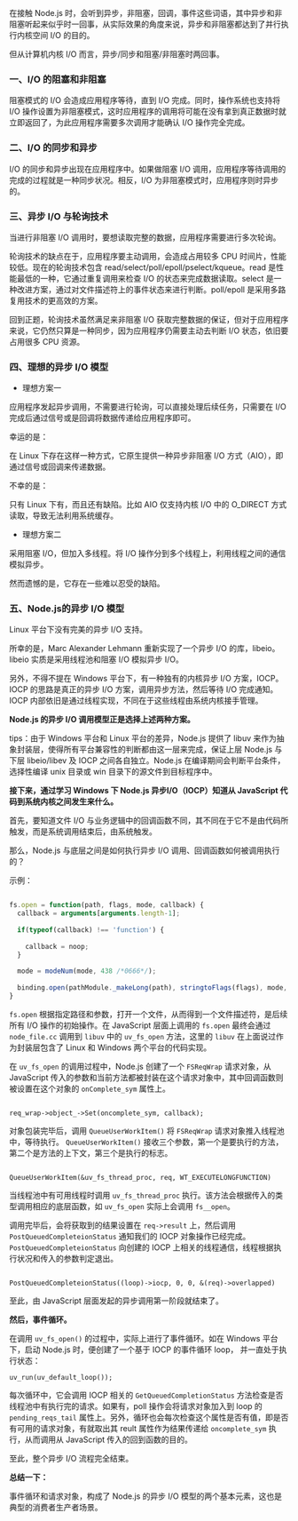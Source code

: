 
在接触 Node.js 时，会听到异步，非阻塞，回调，事件这些词语，其中异步和非阻塞听起来似乎时一回事，从实际效果的角度来说，异步和非阻塞都达到了并行执行内核空间 I/O 的目的。

但从计算机内核 I/O 而言，异步/同步和阻塞/非阻塞时两回事。

### 一、I/O 的阻塞和非阻塞

阻塞模式的 I/O 会造成应用程序等待，直到 I/O 完成。同时，操作系统也支持将 I/O 操作设置为非阻塞模式，这时应用程序的调用将可能在没有拿到真正数据时就立即返回了，为此应用程序需要多次调用才能确认 I/O 操作完全完成。

### 二、I/O 的同步和异步

I/O 的同步和异步出现在应用程序中。如果做阻塞 I/O 调用，应用程序等待调用的完成的过程就是一种同步状况。相反，I/O 为非阻塞模式时，应用程序则时异步的。

### 三、异步 I/O 与轮询技术

当进行非阻塞 I/O 调用时，要想读取完整的数据，应用程序需要进行多次轮询。

轮询技术的缺点在于，应用程序要主动调用，会造成占用较多 CPU 时间片，性能较低。现在的轮询技术包含 read/select/poll/epoll/pselect/kqueue。read 是性能最低的一种，它通过重复调用来检查 I/O 的状态来完成数据读取。select 是一种改进方案，通过对文件描述符上的事件状态来进行判断。poll/epoll 是采用多路复用技术的更高效的方案。

回到正题，轮询技术虽然满足来非阻塞 I/O 获取完整数据的保证，但对于应用程序来说，它仍然只算是一种同步，因为应用程序仍需要主动去判断 I/O 状态，依旧要占用很多 CPU 资源。


### 四、理想的异步 I/O 模型

- 理想方案一

应用程序发起异步调用，不需要进行轮询，可以直接处理后续任务，只需要在 I/O 完成后通过信号或是回调将数据传递给应用程序即可。

幸运的是：

在 Linux 下存在这样一种方式，它原生提供一种异步非阻塞 I/O 方式（AIO），即通过信号或回调来传递数据。

不幸的是：

只有 Linux 下有，而且还有缺陷。比如 AIO 仅支持内核 I/O 中的 O_DIRECT 方式读取，导致无法利用系统缓存。


- 理想方案二

采用阻塞 I/O，但加入多线程。将 I/O 操作分到多个线程上，利用线程之间的通信模拟异步。

然而遗憾的是，它存在一些难以忍受的缺陷。


### 五、Node.js的异步 I/O 模型

Linux 平台下没有完美的异步 I/O 支持。

所幸的是，Marc Alexander Lehmann 重新实现了一个异步 I/O 的库，libeio。libeio 实质是采用线程池和阻塞 I/O 模拟异步 I/O。

另外，不得不提在 Windows 平台下，有一种独有的内核异步 I/O 方案，IOCP。IOCP 的思路是真正的异步 I/O 方案，调用异步方法，然后等待 I/O 完成通知。IOCP 内部依旧是通过线程实现，不同在于这些线程由系统内核接手管理。

**Node.js 的异步 I/O 调用模型正是选择上述两种方案。**

tips：由于 Windows 平台和 Linux 平台的差异，Node.js 提供了 libuv 来作为抽象封装层，使得所有平台兼容性的判断都由这一层来完成，保证上层 Node.js 与下层 libeio/libev 及 IOCP 之间各自独立。Node.js 在编译期间会判断平台条件，选择性编译 unix 目录或 win 目录下的源文件到目标程序中。

**接下来，通过学习 Windows 下 Node.js 异步I/O（IOCP）知道从 JavaScript 代码到系统内核之间发生来什么。**

首先，要知道文件 I/O 与业务逻辑中的回调函数不同，其不同在于它不是由代码所触发，而是系统调用结束后，由系统触发。

那么，Node.js 与底层之间是如何执行异步 I/O 调用、回调函数如何被调用执行的？

示例：

```javascript

fs.open = function(path, flags, mode, callback) {
  callback = arguments[arguments.length-1];
  
  if(typeof(callback) !== 'function') {
  
    callback = noop;
  }
  
  mode = modeNum(mode, 438 /*0666*/);
  
  binding.open(pathModule._makeLong(path), stringtoFlags(flags), mode, callback);
}

```

`fs.open` 根据指定路径和参数，打开一个文件，从而得到一个文件描述符，是后续所有 I/O 操作的初始操作。在 JavaScript 层面上调用的 `fs.open` 最终会通过 `node_file.cc` 调用到 `libuv` 中的 `uv_fs_open` 方法，这里的 `libuv` 在上面说过作为封装层包含了 Linux 和 Windows 两个平台的代码实现。

在 `uv_fs_open` 的调用过程中，Node.js 创建了一个 `FSReqWrap` 请求对象，从 JavaScript 传入的参数和当前方法都被封装在这个请求对象中，其中回调函数则被设置在这个对象的 `onComplete_sym` 属性上。

```

req_wrap->object_->Set(oncomplete_sym, callback);

```

对象包装完毕后，调用 `QueueUserWorkItem()` 将 `FSReqWrap` 请求对象推入线程池中，等待执行。 `QueueUserWorkItem()` 接收三个参数，第一个是要执行的方法，第二个是方法的上下文，第三个是执行的标志。

```

QueueUserWorkItem(&uv_fs_thread_proc, req, WT_EXECUTELONGFUNCTION)

```

当线程池中有可用线程时调用 `uv_fs_thread_proc` 执行。该方法会根据传入的类型调用相应的底层函数，如 `uv_fs_open` 实际上会调用 `fs__open`。

调用完毕后，会将获取到的结果设置在 `req->result` 上，然后调用 `PostQueuedCompleteionStatus` 通知我们的 IOCP 对象操作已经完成。`PostQueuedCompleteionStatus` 向创建的 IOCP 上相关的线程通信，线程根据执行状况和传入的参数判定退出。

```

PostQueuedCompleteionStatus((loop)->iocp, 0, 0, &(req)->overlapped)

```

至此，由 JavaScript 层面发起的异步调用第一阶段就结束了。

**然后，事件循环。**

在调用 `uv_fs_open()` 的过程中，实际上进行了事件循环。如在 Windows 平台下，启动 Node.js 时，便创建了一个基于 IOCP 的事件循环 loop， 并一直处于执行状态：

```
uv_run(uv_default_loop());
```

每次循环中，它会调用 IOCP 相关的 `GetQueuedCompletionStatus` 方法检查是否线程池中有执行完的请求。如果有，poll 操作会将请求对象加入到 loop 的 `pending_reqs_tail` 属性上。另外，循环也会每次检查这个属性是否有值，即是否有可用的请求对象，有就取出其 reult 属性作为结果传递给 `oncomplete_sym` 执行，从而调用从 JavaScript 传入的回到函数的目的。

至此，整个异步 I/O 流程完全结束。

**总结一下：**

事件循环和请求对象，构成了 Node.js 的异步 I/O 模型的两个基本元素，这也是典型的消费者生产者场景。




